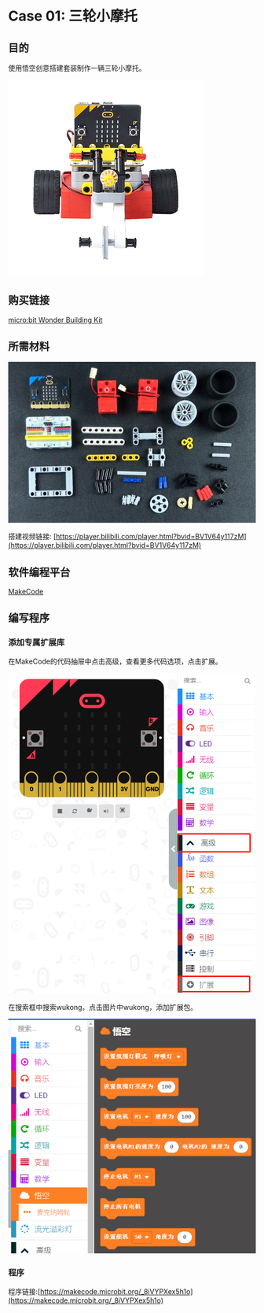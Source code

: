 # Case 01: 三轮小摩托

## 目的

使用悟空创意搭建套装制作一辆三轮小摩托。

![](./images/case-01-01.png)

## 购买链接

[micro:bit Wonder Building Kit](https://www.elecfreaks.com/micro-bit-wonder-building-kit-without-micro-bit-board.html)

## 所需材料
![](./images/case-01-02.png)

搭建视频链接:
[https://player.bilibili.com/player.html?bvid=BV1V64y117zM](https://player.bilibili.com/player.html?bvid=BV1V64y117zM)

## 软件编程平台

[MakeCode](https://makecode.microbit.org/)

## 编写程序

### 添加专属扩展库

在MakeCode的代码抽屉中点击高级，查看更多代码选项，点击扩展。

![](./images/case-01-03.png)

在搜索框中搜索wukong，点击图片中wukong，添加扩展包。

![](./images/case-01-04.png)


### 程序


程序链接:[https://makecode.microbit.org/_8iVYPXex5h1o](https://makecode.microbit.org/_8iVYPXex5h1o)
